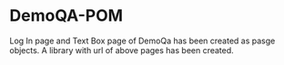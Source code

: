 # DemoQA-POM
Log In page and Text Box page of DemoQa has been created as pasge objects.
A library with url of above pages has been created.
